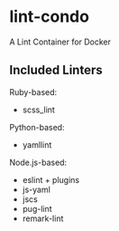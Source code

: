 # lint-condo

A Lint Container for Docker

## Included Linters

Ruby-based:

- scss_lint

Python-based:

- yamllint

Node.js-based:

- eslint + plugins
- js-yaml
- jscs
- pug-lint
- remark-lint
